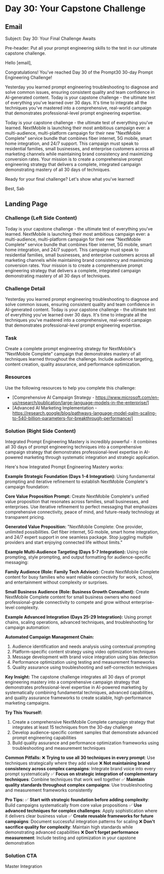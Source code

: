 # Day 30: Your Capstone Challenge

## Email
Subject: Day 30: Your Final Challenge Awaits

Pre-header: Put all your prompt engineering skills to the test in our ultimate capstone challenge.

Hello [email],

Congratulations! You've reached Day 30 of the Prompt30 30-day Prompt Engineering Challenge!

Yesterday you learned prompt engineering troubleshooting to diagnose and solve common issues, ensuring consistent quality and team confidence in AI-generated content. Today is your capstone challenge - the ultimate test of everything you've learned over 30 days. It's time to integrate all the techniques you've mastered into a comprehensive, real-world campaign that demonstrates professional-level prompt engineering expertise.

Today is your capstone challenge - the ultimate test of everything you've learned. NextMobile is launching their most ambitious campaign ever: a multi-audience, multi-platform campaign for their new "NextMobile Complete" service bundle that combines fiber internet, 5G mobile, smart home integration, and 24/7 support. This campaign must speak to residential families, small businesses, and enterprise customers across all marketing channels while maintaining brand consistency and maximizing conversion rates. Your mission is to create a comprehensive prompt engineering strategy that delivers a complete, integrated campaign demonstrating mastery of all 30 days of techniques.

Ready for your final challenge? Let's show what you've learned!

Best, Sab

## Landing Page

### Challenge (Left Side Content)
Today is your capstone challenge - the ultimate test of everything you've learned. NextMobile is launching their most ambitious campaign ever: a multi-audience, multi-platform campaign for their new "NextMobile Complete" service bundle that combines fiber internet, 5G mobile, smart home integration, and 24/7 support. This campaign must speak to residential families, small businesses, and enterprise customers across all marketing channels while maintaining brand consistency and maximizing conversion rates. Your mission is to create a comprehensive prompt engineering strategy that delivers a complete, integrated campaign demonstrating mastery of all 30 days of techniques.

### Challenge Detail
Yesterday you learned prompt engineering troubleshooting to diagnose and solve common issues, ensuring consistent quality and team confidence in AI-generated content. Today is your capstone challenge - the ultimate test of everything you've learned over 30 days. It's time to integrate all the techniques you've mastered into a comprehensive, real-world campaign that demonstrates professional-level prompt engineering expertise.

### Task
Create a complete prompt engineering strategy for NextMobile's "NextMobile Complete" campaign that demonstrates mastery of all techniques learned throughout the challenge. Include audience targeting, content creation, quality assurance, and performance optimization.

### Resources
Use the following resources to help you complete this challenge:
- [Comprehensive AI Campaign Strategy - https://www.microsoft.com/en-us/research/publication/large-language-models-in-the-enterprise/]
- [Advanced AI Marketing Implementation - https://research.google/blog/pathways-language-model-palm-scaling-to-540-billion-parameters-for-breakthrough-performance/]

### Solution (Right Side Content)
Integrated Prompt Engineering Mastery is incredibly powerful - it combines all 30 days of prompt engineering techniques into a comprehensive campaign strategy that demonstrates professional-level expertise in AI-powered marketing through systematic integration and strategic application.

Here's how Integrated Prompt Engineering Mastery works:

**Example Strategic Foundation (Days 1-4 Integration):**
Using fundamental prompting and iterative refinement to establish NextMobile Complete's campaign foundation:

**Core Value Proposition Prompt:**
Create NextMobile Complete's unified value proposition that resonates across families, small businesses, and enterprises. Use iterative refinement to perfect messaging that emphasizes comprehensive connectivity, peace of mind, and future-ready technology at transparent pricing.

**Generated Value Proposition:**
"NextMobile Complete: One provider, unlimited possibilities. Get fiber internet, 5G mobile, smart home integration, and 24/7 expert support in one seamless package. Stop juggling multiple providers and start enjoying connected life without limits."

**Example Multi-Audience Targeting (Days 5-7 Integration):**
Using role prompting, style prompting, and output formatting for audience-specific messaging:

**Family Audience (Role: Family Tech Advisor):**
Create NextMobile Complete content for busy families who want reliable connectivity for work, school, and entertainment without complexity or surprises.

**Small Business Audience (Role: Business Growth Consultant):**
Create NextMobile Complete content for small business owners who need professional-grade connectivity to compete and grow without enterprise-level complexity.

**Example Advanced Integration (Days 25-29 Integration):**
Using prompt chains, scaling operations, advanced techniques, and troubleshooting for campaign automation:

**Automated Campaign Management Chain:**
1. Audience identification and needs analysis using contextual prompting
2. Platform-specific content strategy using video optimization techniques
3. Message development with brand voice integration using bias detection
4. Performance optimization using testing and measurement frameworks
5. Quality assurance using troubleshooting and self-correction techniques

**Key Insight:**
The capstone challenge integrates all 30 days of prompt engineering mastery into a comprehensive campaign strategy that demonstrates professional-level expertise in AI-powered marketing by systematically combining fundamental techniques, advanced capabilities, and quality assurance frameworks to create scalable, high-performance marketing campaigns.

**Try This Yourself:**
1. Create a comprehensive NextMobile Complete campaign strategy that integrates at least 15 techniques from the 30-day challenge
2. Develop audience-specific content samples that demonstrate advanced prompt engineering capabilities
3. Build quality assurance and performance optimization frameworks using troubleshooting and measurement techniques

**Common Pitfalls:**
❌ **Trying to use all 30 techniques in every prompt**: Use techniques strategically where they add value
❌ **Not maintaining brand consistency across complex campaigns**: Integrate brand voice into every prompt systematically
✅ **Focus on strategic integration of complementary techniques**: Combine techniques that work well together
✅ **Maintain quality standards throughout complex campaigns**: Use troubleshooting and measurement frameworks consistently

**Pro Tips:**
✅ **Start with strategic foundation before adding complexity**: Build campaigns systematically from core value propositions
✅ **Use advanced techniques for complex challenges**: Apply sophistication where it delivers clear business value
✅ **Create reusable frameworks for future campaigns**: Document successful integration patterns for scaling
❌ **Don't sacrifice quality for complexity**: Maintain high standards while demonstrating advanced capabilities
❌ **Don't forget performance measurement**: Include testing and optimization in your capstone demonstration

### Solution CTA
Master Integration 